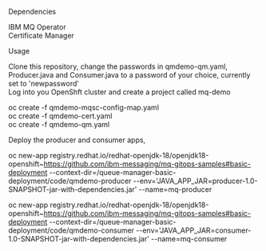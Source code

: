 Dependencies

IBM MQ Operator  
Certificate Manager

Usage

Clone this repository, change the passwords in qmdemo-qm.yaml, Producer.java and Consumer.java to a password of your choice, currently set to 'newpassword'  
Log into you OpenShft cluster and create a project called mq-demo  
  
oc create -f qmdemo-mqsc-config-map.yaml  
oc create -f qmdemo-cert.yaml  
oc create -f qmdemo-qm.yaml  
  
Deploy the producer and consumer apps,  

oc new-app registry.redhat.io/redhat-openjdk-18/openjdk18-openshift~https://github.com/ibm-messaging/mq-gitops-samples#basic-deployment --context-dir=/queue-manager-basic-deployment/code/qmdemo-producer --env='JAVA_APP_JAR=producer-1.0-SNAPSHOT-jar-with-dependencies.jar' --name=mq-producer  
  
oc new-app registry.redhat.io/redhat-openjdk-18/openjdk18-openshift~https://github.com/ibm-messaging/mq-gitops-samples#basic-deployment --context-dir=/queue-manager-basic-deployment/code/qmdemo-consumer --env='JAVA_APP_JAR=consumer-1.0-SNAPSHOT-jar-with-dependencies.jar' --name=mq-consumer  
